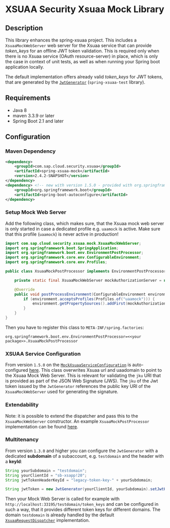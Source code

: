 # XSUAA Security Xsuaa Mock Library

## Description
This library enhances the spring-xsuaa project. This includes a `XsuaaMockWebServer` web server for the Xsuaa service that can provide *token_keys* for an offline JWT token validation. This is required only when there is no Xsuaa service (OAuth resource-server) in place, which is only the case in context of unit tests, as well as when running your Spring boot application locally.

The default implementation offers already valid *token_keys* for JWT tokens, that are generated by the [`JwtGenerator`](/spring-xsuaa-test/src/main/java/com/sap/cloud/security/xsuaa/test/JwtGenerator.java) (`spring-xsuaa-test` library).

## Requirements
- Java 8
- maven 3.3.9 or later
- Spring Boot 2.1 and later

## Configuration

### Maven Dependency
```xml
<dependency>
    <groupId>com.sap.cloud.security.xsuaa</groupId>
    <artifactId>spring-xsuaa-mock</artifactId>
    <version>2.4.2-SNAPSHOT</version>
</dependency>
<dependency> <!-- new with version 1.5.0 - provided with org.springframework.boot:spring-boot-starter:jar -->
    <groupId>org.springframework.boot</groupId>
    <artifactId>spring-boot-autoconfigure</artifactId>
</dependency>
```

### Setup Mock Web Server
Add the following class, which makes sure, that the Xsuaa mock web server is only started in case a dedicated profile e.g. `uaamock` is active. Make sure that this profile (`uaamock`) is never active in production!

```java
import com.sap.cloud.security.xsuaa.mock.XsuaaMockWebServer;
import org.springframework.boot.SpringApplication;
import org.springframework.boot.env.EnvironmentPostProcessor;
import org.springframework.core.env.ConfigurableEnvironment;
import org.springframework.core.env.Profiles;

public class XsuaaMockPostProcessor implements EnvironmentPostProcessor {

	private static final XsuaaMockWebServer mockAuthorizationServer = new XsuaaMockWebServer();

	@Override
	public void postProcessEnvironment(ConfigurableEnvironment environment, SpringApplication application) {
		if (environment.acceptsProfiles(Profiles.of("uaamock"))) {
			environment.getPropertySources().addFirst(mockAuthorizationServer);
		}
	}
}
```

Then you have to register this class to `META-INF/spring.factories`:

```
org.springframework.boot.env.EnvironmentPostProcessor=<<your package>>.XsuaaMockPostProcessor
```

### XSUAA Service Configuration

From version `1.5.0` on the [`MockXsuaaServiceConfiguration`](src/main/java/com/sap/cloud/security/xsuaa/mock/MockXsuaaServiceConfiguration.java) is auto-configured [here](src/main/java/com/sap/cloud/security/xsuaa/mock/autoconfiguration/XsuaaMockAutoConfiguration.java). This class overwrites Xsuaa url and uaadomain to point to the Xsuaa Mock Web Server. This is relevant for validating the `jku` URI that is provided as part of the JSON Web Signature (JWS). The `jku` of the Jwt token issued by the `JwtGenerator` references the public key URI of the `XsuaaMockWebServer` used for generating the signature.

### Extendability
Note: it is possible to extend the dispatcher and pass this to the `XsuaaMockWebServer` constructor. An example `XsuaaMockPostProcessor` implementation can be found [here](src/test/java/com/sap/cloud/security/xsuaa/mock/XsuaaMockPostProcessor.java).

### Multitenancy
From version `1.3.0` and higher you can configure the `JwtGenerator` with a dedicated **subdomain** of a subaccount, e.g. `testdomain` and the header with a **keyId**:
```java
String yourSubdomain = "testdomain";
String yourClientId = "sb-xsapp!20";
String jwtTokenHeaderKeyId = "legacy-token-key-" + yourSubdomain;

String jwtToken = new JwtGenerator(yourClientId, yourSubdomain).setJwtHeaderKeyId(jwtTokenHeaderKeyId).getToken().getTokenValue();
```

Then your Mock Web Server is called for example with `http://localhost:33195/testdomain/token_keys` and can be configured in such a way, that it provides different token keys for different domains. The domain `testdomain` is already handled by the default [`XsuaaRequestDispatcher`](src/main/java/com/sap/cloud/security/xsuaa/mock/XsuaaRequestDispatcher.java) implementation.
